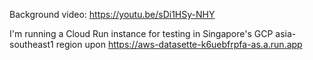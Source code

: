 Background video: https://youtu.be/sDi1HSy-NHY

I'm running a Cloud Run instance for testing in Singapore's GCP asia-southeast1 region upon https://aws-datasette-k6uebfrpfa-as.a.run.app
